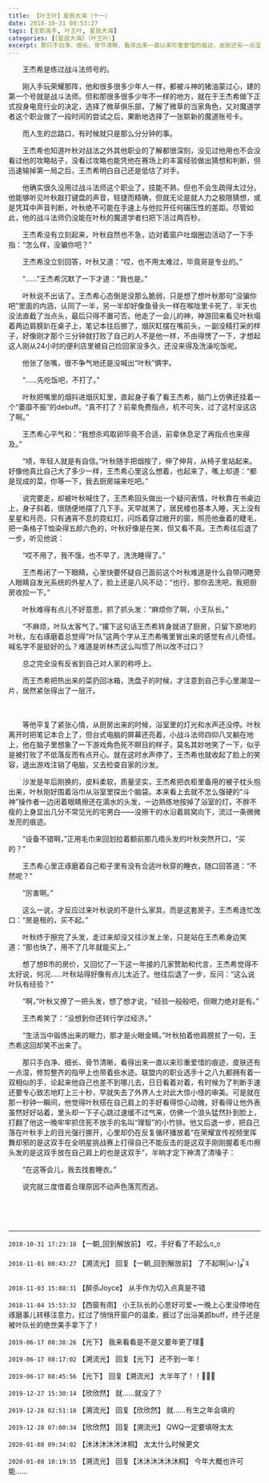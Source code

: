```yaml
---
title: 【叶王叶】星辰大海（十一）
date: 2018-10-31 08:53:27
tags: [全职高手, 叶王叶, 星辰大海]
categories: [《星辰大海》（叶王叶）]
excerpt: 那只手白净、细长、骨节清晰，看得出来一直以来珍重爱惜的痕迹，皮肤还有一点湿，修剪整齐的指甲上也带着些水迹。
---
```


<p>　　王杰希是练过战斗法师号的。</p> 
<p>　　刚入手玩荣耀那阵，他和很多很多少年人一样，都被斗神的猪油蒙过心，建的第一个号就是战斗法师。但和那很多很多少年不一样的地方，就在于王杰希做下正式投身电竞行业的决定，选择了微草俱乐部，了解了微草的当家角色，又对魔道学者这个职业做了一段时间的尝试之后，果断地选择了一张崭新的魔道账号卡。</p> 
<p>　　而人生的岔路口，有时候就只是那么分分钟的事。</p> 
<p>　　王杰希也知道叶秋对战法之外其他职业的了解都很深刻，没见过他用也不会没看过他的攻略帖子，没看过攻略也能凭他在赛场上的丰富经验做出猜想和判断，但迅速输掉第一局之后，王杰希明白自己还是低估了对手。</p> 
<p>　　他确实很久没用过战斗法师这个职业了，技能不熟，但也不会生疏得太过分。他能够听见叶秋敲打键盘的声音，轻捷而精确，但就无论是就人力之极限猜想，或是凭耳中声音判断，叶秋绝不可能在手速上与他拉开任何碾压性的差距。尽管如此，他的战斗法师仍没能在叶秋的魔道学者扫把下活过两百秒。</p> 
<p>　　王杰希没有立刻起来，叶秋自然也不急，边对着窗户吐烟圈边活动了一下手指：“怎么样，没骗你吧？”</p> 
<p>　　王杰希没立刻回答，叶秋又道：“哎，也不用太难过，毕竟哥是专业的。”</p> 
<p>　　“……”王杰希沉默了一下才道：“我也是。”</p> 
<p>　　叶秋说不出话了。王杰希心态倒是没那么脆弱，只是想了想叶秋那句“没骗你吧”里面的内涵，认同了一半，另一半却好像鱼骨头一样在喉咙里卡死了，半天也没法直截了当点头，最后只得不置可否。他走了一会儿的神，神游回来看见叶秋塌着两边肩膀趴在桌子上，笔记本往后挪了，烟灰缸摆在嘴前头，一副没精打采的样子，好像刚才那个三分钟就打败了自己的人不是他一样，不由得愣了一下，才想起这人刚从24小时的便利店里被自己捡回家没多久，还没来得及洗澡吃饭呢。</p> 
<p>　　他张了张嘴，很不争气地还是没喊出“叶秋”俩字。</p> 
<p>　　“……先吃饭吧，不打了。”</p> 
<p>　　叶秋把嘴里的烟抖进烟灰缸里，直起身子看了看王杰希，脑门上仿佛还挂着一个“萎靡不振”的debuff。“真不打了？前辈免费指点，机不可失，过了这村没这店了啊。”</p> 
<p>　　王杰希心平气和：“我想杀鸡取卵毕竟不合适，前辈休息足了再指点也来得及。”</p> 
<p>　　“啧，年轻人就是有自信。”叶秋随手把烟按了，伸了伸背，从椅子里站起来。好像他真比自己大了多少一样，王杰希心里这么想着，也起来了，嘴上却道：“都是现成的菜，你等一下，我去厨房端来吃吧。”</p> 
<p>　　说完要走，却被叶秋喊住了，王杰希回头做出一个疑问表情，叶秋靠在书桌边上，身子斜着，很随便地摆了几下手。天早就黑了，居民楼也基本入睡，天上没有星星和月亮，只有通宵不息的霓虹灯，闪烁着穿过敞开的窗，照亮他垂着的睫毛，把一条格子T恤染得五颜六色的，叶秋好像是在笑，但又看不真。王杰希往后退了一步，听见他说：</p> 
<p>　　“哎不用了，我不饿，也不早了，洗洗睡得了。”</p> 
<p>　　王杰希闭了一下眼睛，心里快要怀疑自己面前这个叶秋难道是什么自带闪瞎旁人眼睛自发光系统的外星人了，脸上还是八风不动：“也行，那你去洗吧，我把厨房收拾一下。”</p> 
<p>　　叶秋难得有点儿不好意思，抓了抓头发：“麻烦你了啊，小王队长。”</p> 
<p>　　“不麻烦，叶队太客气了。”撂下这句话王杰希转身就进了厨房，只留下原地的叶秋，左右琢磨着总觉得“叶队”这两个字从王杰希嘴里冒出来的感觉有点儿奇怪。喊名字不是挺好的么？难道是听林杰这么叫惯了所以改不过口？</p> 
<p>　　总之完全没有反省到自己对人家的称呼上。</p> 
<p>　　而王杰希把热出来的菜扔回冰箱，洗盘子的时候，才注意到自己手心里潮湿一片，居然紧张得出了一层汗。</p> 
<p>　　</p> 
<p>　　等他平复了紧张心情，从厨房出来的时候，浴室里的灯光和水声还没停。叶秋离开时把笔记本合上了，但台式电脑的屏幕还亮着，小战斗法师四仰八叉躺在地上，他在脑子里想象了一下游戏角色死不瞑目的样子，莫名其妙地笑了一下，似乎是被打败了不低落反而有点开心。就在这时水声停了，王杰希也就收起了脸上的笑容，退出游戏注销了电脑，又去检查自家的沙发。</p> 
<p>　　沙发是年后刚换的，皮料柔软，质量坚实，王杰希把衣柜里备用的被子枕头抱出来，叶秋刚好围着浴巾从浴室里探出个脑袋。本来看上去就不怎么强硬的“斗神”操作者一边闭着眼睛擦还在滴水的头发，一边熟练地按掉了浴室的灯，不胖不瘦的上身显出几分不常见光的宅男白——没擦干的水沿着肩窝向下，流过一条微微发亮的痕迹。</p> 
<p>　　“设备不错啊，”正用毛巾来回划拉着额前那几绺头发的叶秋突然开口，“买的？”</p> 
<p>　　王杰希心里正琢磨着自己柜子里有没有合适叶秋穿的睡衣，随口回答道：“不然呢？”</p> 
<p>　　“厉害啊。”</p> 
<p>　　这么一说，才反应过来叶秋说的不是什么家具，而是这套房子，王杰希连忙改口：“房是租的，买不起。”</p> 
<p>　　叶秋终于擦完了头发，走过来却没又往沙发上坐，只是站在王杰希身边笑道：“那也快了，用不了几年就能买上。”</p> 
<p>　　想了想B市的房价，又回忆了一下这一年接的几家赞助和代言，王杰希觉得不太好说，何况……叶秋站得好像有点儿太近了。他往后退了一步，反问：“这么说叶队有经验？”</p> 
<p>　　“啊，”叶秋又撩了一把头发，想了想才说，“经验一般般吧，但眼力绝对是有。”</p> 
<p>　　王杰希笑了：“没想到你还转行学过经济。”</p> 
<p>　　“生活当中锻炼出来的眼力，那才是火眼金睛。”叶秋拍着他肩膀贫了一句，王杰希这回却笑不出来了。</p> 
<p>　　那只手白净、细长、骨节清晰，看得出来一直以来珍重爱惜的痕迹，皮肤还有一点湿，修剪整齐的指甲上也带着些水迹。联盟内的职业选手十之八九都拥有着一双相似的手，论起来他自己也差不到哪儿去，日日看着对着，有时候为了判断手速还要专心致志地盯上三十秒，早就失去了外界人士对此大惊小怪的审美。可是就在那一秒钟一瞬间，他觉得叶秋搭在自己肩上的手好看得惊心动魄，好看得让他外表虽然好好站着，里头却一下子心跳过速缓不过气来，仿佛一个浪头猛然扑到脸上，打翻了他这一晚牢牢抓住死不放手的名叫“理智”的小竹排。他又后退一步，把自己落在叶秋手上的目光强行挪开，心里却仍在反复循环播放着“在荣耀宣传视频里挥舞却邪的是这双手在全明星挑战赛上打得自己不能反击的是这双手刚刚握着毛巾擦头发的是这双手放在自己肩上的也是这双手”，半晌才定下神清了清嗓子：</p> 
<p>　　“在这等会儿，我去找套睡衣。”</p> 
<p>　　说完就三度借着合理原因不动声色落荒而逃。</p> 
<p>　　</p> 
<p>&nbsp;</p>

<!-- more -->

---

`2018-10-31 17:23:18` 【一朝\_回到解放前】 哎，手好看了不起么ರ\_ರ

`2018-11-01 00:43:27` 【溯流光】 回复【一朝\_回到解放前】 了不起啊|ω･)و ̑̑༉

`2018-11-03 15:08:31` 【醉杀Joyce】 从手作为切入点真是不错

`2018-11-04 15:53:32` 【西窗有雨】 小王队长的心思好可爱~一晚上心里没停地在琢磨事儿转移注意力，扛过了悄悄开窗户的温柔，捱过了出浴美颜buff，终于还是被叶队长的绝世美手拿下了！

`2019-06-17 00:38:26` 【光下】 我来看看是不是又要年更了噗🐒

`2019-06-17 08:17:02` 【溯流光】 回复【光下】 还不到一年！

`2019-06-17 08:45:56` 【光下】 回复【溯流光】 大半年了！！🙈🙈🙈

`2019-12-27 15:30:14` 【欣欣然】 就……就没了？

`2019-12-28 02:51:18` 【溯流光】 回复【欣欣然】 就……有生之年会填的

`2019-12-28 07:00:34` 【欣欣然】 回复【溯流光】 QWQ一定要填呀太太

`2020-01-08 09:34:02` 【沐沐沐沐沐沐桐】 太太什么时候更文

`2020-01-08 10:19:35` 【溯流光】 回复【沐沐沐沐沐沐桐】 今年大概也许可能……
